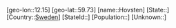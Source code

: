 ﻿---
location: [59.73,12.15]
type: City
tags:
- geo/City


SpocWebEntityId: 31038
isDeleted: false
confidential: public

---
[geo-lon::12.15]
[geo-lat::59.73]
[name::Hovsten]
[State::]
[Country::[Sweden](geo/Continent/Europe/Sweden.md)]
[StateId::]
[Population::]
[Unknown::]

